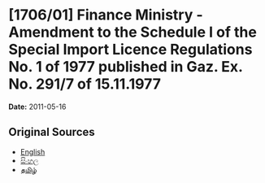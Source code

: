 # [1706/01] Finance Ministry - Amendment to the Schedule I of the Special Import Licence Regulations No. 1 of 1977 published in Gaz. Ex. No. 291/7 of 15.11.1977

**Date:** 2011-05-16

## Original Sources

- [English](https://documents.gov.lk/view/extra-gazettes/2011/5/1706-01_E.pdf)
- [සිංහල](https://documents.gov.lk/view/extra-gazettes/2011/5/1706-01_S.pdf)
- [தமிழ்](https://documents.gov.lk/view/extra-gazettes/2011/5/1706-01_T.pdf)
